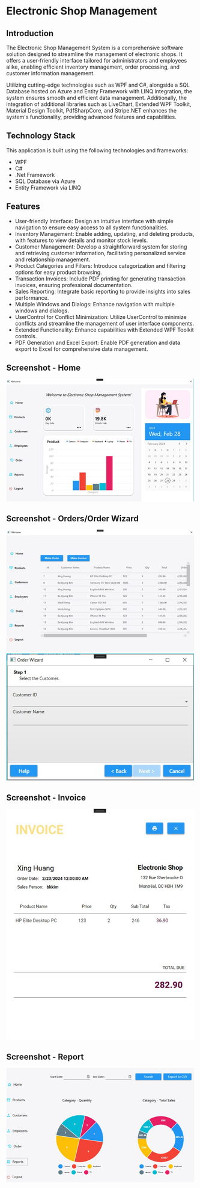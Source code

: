 # Electronic Shop Management

## Introduction

The Electronic Shop Management System is a comprehensive software solution designed to streamline the management of electronic shops. It offers a user-friendly interface tailored for administrators and employees alike, enabling efficient inventory management, order processing, and customer information management.

Utilizing cutting-edge technologies such as WPF and C#, alongside a SQL Database hosted on Azure and Entity Framework with LINQ integration, the system ensures smooth and efficient data management. Additionally, the integration of additional libraries such as LiveChart, Extended WPF Toolkit, Material Design Toolkit, PdfSharpCore, and Stripe.NET enhances the system's functionality, providing advanced features and capabilities.

## Technology Stack

This application is built using the following technologies and frameworks:

- WPF
- C#
- .Net Framework
- SQL Database via Azure
- Entity Framework via LINQ

## Features

- User-friendly Interface: Design an intuitive interface with simple navigation to ensure easy access to all system functionalities.
- Inventory Management: Enable adding, updating, and deleting products, with features to view details and monitor stock levels.
- Customer Management: Develop a straightforward system for storing and retrieving customer information, facilitating personalized service and relationship management.
- Product Categories and Filters: Introduce categorization and filtering options for easy product browsing.
- Transaction Invoices: Include PDF printing for generating transaction invoices, ensuring professional documentation.
- Sales Reporting: Integrate basic reporting to provide insights into sales performance.
- Multiple Windows and Dialogs: Enhance navigation with multiple windows and dialogs.
- UserControl for Conflict Minimization: Utilize UserControl to minimize conflicts and streamline the management of user interface components.
- Extended Functionality: Enhance capabilities with Extended WPF Toolkit controls.
- PDF Generation and Excel Export: Enable PDF generation and data export to Excel for comprehensive data management.

## Screenshot - Home

<img src="https://github.com/Bokyung022/2024_ElectronicShop_Wpf/blob/main/ElectronicShopManagement/assets/Home.jpg" width="500"/>

## Screenshot - Orders/Order Wizard

<img src="https://github.com/Bokyung022/2024_ElectronicShop_Wpf/blob/main/ElectronicShopManagement/assets/Orders.jpg" width="500"/>
<img src="https://github.com/Bokyung022/2024_ElectronicShop_Wpf/blob/main/ElectronicShopManagement/assets/Order Wizard.jpg" width="500"/>

## Screenshot - Invoice

<img src="https://github.com/Bokyung022/2024_ElectronicShop_Wpf/blob/main/ElectronicShopManagement/assets/Invoice.jpg" width="500"/>

## Screenshot - Report

<img src="https://github.com/Bokyung022/2024_ElectronicShop_Wpf/blob/main/ElectronicShopManagement/assets/Reports.jpg" width="500"/>
